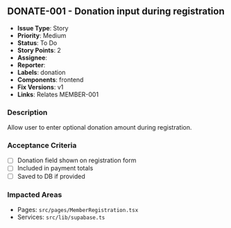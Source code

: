 ## DONATE-001 - Donation input during registration

- **Issue Type**: Story
- **Priority**: Medium
- **Status**: To Do
- **Story Points**: 2
- **Assignee**: 
- **Reporter**: 
- **Labels**: donation
- **Components**: frontend
- **Fix Versions**: v1
- **Links**: Relates MEMBER-001

### Description
Allow user to enter optional donation amount during registration.

### Acceptance Criteria
- [ ] Donation field shown on registration form
- [ ] Included in payment totals
- [ ] Saved to DB if provided

### Impacted Areas
- Pages: `src/pages/MemberRegistration.tsx`
- Services: `src/lib/supabase.ts`

